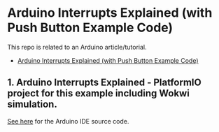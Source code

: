 # Arduino Interrupts Explained (with Push Button Example Code)

This repo is related to an Arduino article/tutorial.

* [Arduino Interrupts Explained (with Push Button Example Code)](https://bj-dehaan-solutions.com.au/articles/arduino/arduino-interrupts-explained-with-push-button-example-code)

## 1. Arduino Interrupts Explained - PlatformIO project for this example including Wokwi simulation. 

[See here](https://github.com/Ben-BJD/ArdunioIDE-01-Arduino-Interrupts-Explained-Polling-Simple) for the Arduino IDE source code.
